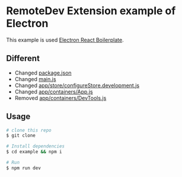 # RemoteDev Extension example of Electron

This example is used [Electron React Boilerplate](https://github.com/chentsulin/electron-react-boilerplate).

## Different

* Changed [package.json](package.json)
* Changed [main.js](main.js)
* Changed [app/store/configureStore.development.js](app/store/configureStore.development.js)
* Changed [app/containers/App.js](app/containers/App.js)
* Removed [app/containers/DevTools.js](app/containers/DevTools.js)

## Usage

```bash
# clone this repo
$ git clone 

# Install dependencies
$ cd example && npm i

# Run
$ npm run dev
```
